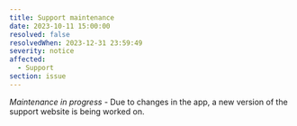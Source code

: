 ```yaml
---
title: Support maintenance
date: 2023-10-11 15:00:00
resolved: false
resolvedWhen: 2023-12-31 23:59:49
severity: notice
affected:
  - Support
section: issue
---
```


*Maintenance in progress* - Due to changes in the app, a new version of the support website is being worked on.
